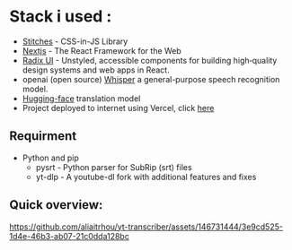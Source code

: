 # Stack i used :
  - [Stitches](https://stitches.dev/) - CSS-in-JS Library
  - [Nextjs](https://nextjs.org/) - The React Framework for the Web
  - [Radix UI](https://www.radix-ui.com/) - Unstyled, accessible components for building high‑quality design systems and web apps in React.
  - openai (open source) [Whisper](https://github.com/openai/whisper) a general-purpose speech recognition model.
  - [Hugging-face](https://huggingface.co/) translation model
  - Project deployed to internet using Vercel, click [here](https://transcriber-ai.vercel.app/)
## Requirment
  - Python and pip
    - pysrt - Python parser for SubRip (srt) files
    - yt-dlp - A youtube-dl fork with additional features and fixes
## Quick overview:
https://github.com/aliaitrhou/yt-transcriber/assets/146731444/3e9cd525-1d4e-46b3-ab07-21c0dda128bc

